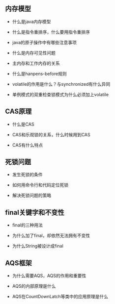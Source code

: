 ## 内存模型

+ 什么是java内存模型

+ 什么是指令重排序，什么要用指令重排序

+ java的原子操作中有哪些注意事项

+ 什么是内存可见性问题

+ 主内存和工作内存的关系

+ 什么是hanpens-before规则

+ volatile的作用是什么？与synchronized有什么异同

+ 单例模式的双重检查锁模式为什么必须加上volatile

## CAS原理

+ 什么是CAS

+ CAS和乐观锁的关系，什么时候用到CAS

+ CAS有什么特点

## 死锁问题

+ 发生死锁的条件

+ 如何用命令行和代码定位死锁

+ 解决死锁问题的策略

## final关键字和不变性

+ final的三种用法

+ 为什么加了final，却依然无法拥有不变性

+ 为什么String被设计成final


## AQS框架

+ 为什么需要AQS，AQS的作用和重要性

+ AQS的内部原理是什么

+ AQS在CountDownLatch等类中的应用原理是什么